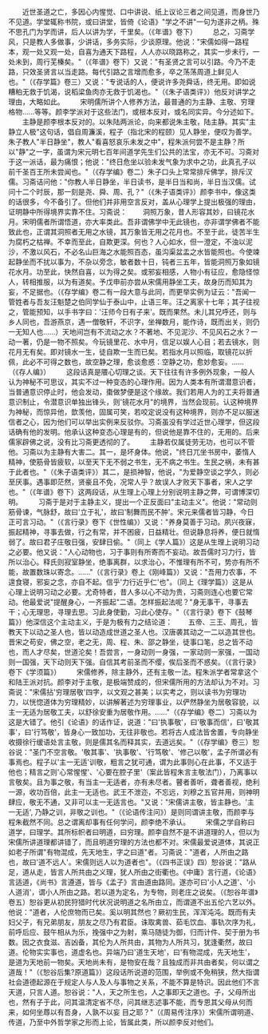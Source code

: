 <!-- { "loadSidebar": true } -->
　　近世圣道之亡，多因心内惺觉、口中讲说、纸上议论三者之间见道，而身世乃不见道。学堂辄称书院，或曰讲堂，皆倚《论语》"学之不讲"一句为遂非之柄。殊不思孔门为学而讲，后人以讲为学，千里矣。（《年谱》卷下）
　　总之，习斋学风，只是教人多做事，少讲话，多务实际，少谈原理。他说："宋儒如得一路程本，观一处又观一处，自喜为通天下路程，人人亦以晓路称之，其实一步未行，一处未到，周行芜榛矣。"（《年谱》卷下）又说："有圣贤之言可以引路。今乃不走路，只效圣贤言以当走路。每代引路之言增而愈多，卒之荡荡周道上鲜见人也。"（《存学篇》卷三）又说："专说话的人，便说许多尧舜话，终无用。即如说糟粕无救于饥渴，说稻梁鱼肉亦无救于饥渴也。"（《朱子语类评》）他反对讲学之理由，大略如此。
　　宋明儒所讲个人修养方法，最普通的为主静、主敬、穷理格物......等等。颜李学派对于这些法门，或根本反对，或名同实异。今分述如下。
　　主静是颜李根本反对的。以朱陆两派论，向来都说朱主敬，陆主静。其实"主静立人极"这句话，倡自周濂溪，程子（指北宋的程颐）见人静坐，便叹为善学。朱子教人"半日静坐"，教人"看喜怒哀乐未发之中"，程朱派何尝不是主静？所以"静"之一字，虽谓为宋元明七百年间道学先生们公共的法宝，亦无不可。习斋对于这一派话，最为痛恨；他说："终日危坐以验未发气象为求中之功，此真孔子以前千圣百王所未尝闻也。"（《存学编》卷二）朱子口头上常常排斥佛学，排斥汉儒。习斋诘问他："你教人半日静坐，半日读书，是半日当和尚，半日当汉儒。试问十二个时辰，那一刻是尧、舜、周、孔？"（《朱子语类评》）颜李书中，像这类的话很多，今不备引了。但他们并非用空言反对，盖从心理学上提出极强的理由，证明静中所得境界实靠不住。习斋说：
　　洞照万象，昔人形容其妙，曰镜花水月。宋明儒者所谓悟道，亦大率类此。吾非谓佛学中无此镜也，亦非谓学佛者不能致此也，正谓其洞照者无用之水镜，其万象皆无用之花月也。不至于此，徒苦半生为腐朽之枯禅。不幸而至此，自欺更深。何也？人心如水，但一澄定，不浊以泥沙，不激以风石，不必名山巨海之水能照百态，虽沟渠盆盂之水皆能照也。今使竦起静坐而不扰以事为，不杂以旁念，敏者数十日，钝者三五年，皆能洞照万象如镜花水月。功至此，快然自喜，以为得之矣。或邪妄相感，人物小有征应，愈隐怪惊人，转相推服，以为有道矣。予戊申前亦尝从宋儒用静坐工夫，故身历而知其为妄，不足据也。（《存学编》卷二有一段大意与此同，而更举实例为证云："吾闻一管姓者与吾友汪魁楚之伯同学仙于泰山中，止语三年。汪之离家十七年；其子往视之，管能预知，以手书字曰：'汪师今日有子来'。既而果然。未儿其兄呼还，则与乡人同也，吾游燕京，遇一僧敬轩，不识字，坐禅数月，能作诗，既而出关，则仍一无知人也......）天地间岂有不流动之水？不著地、不见泥沙、不见风石之水？一动一著，仍是一物不照矣。今玩镜里花、水中月，信足以娱人心目；若去镜水，则花月无有矣。即对镜水一生，徒自欺一生而已矣。若指水月以照临，取镜花以折佩，此必不可得之数也，故空静之理，愈谈愈惑：空静之功，愈妙愈妄。......（《存人编》）
　　这段话真是餍心切理之谈。天下往往有许多例外现象，一般人认为神秘不可思议，其实不过一种变态的心理作用。因为人类本有所谓潜意识者，当普通意识停止时，他会发动，棗做梦便是这个缘故。我们若用人为的工夫将普通意识制止，令潜意识单独出锋头，则'镜花水月"的境界，当然会现前。认这种境界为神秘，而惊异他，歆羡他，固属可笑，若咬定说没有这种境界，则亦不足以服迷信者之心，因为他们可以举出实例来反驳你。习斋虽没有学过近世心理学，但这段话确有他的发明。他承认这种变态心理是有的，但说他是靠不住的，无用的。后来儒家辟佛之说，没有比习斋更透彻的了。
　　主静若仅属徒劳无功，也可以不管他。习斋以为主静有大害二。其一，是坏身体。他说，"终日兀坐书房中，萎惰人精神，使筋骨皆疲软，以至天下无不弱之书生，无不病之书生。生民之祸，未有甚于此者也。"（《朱子语类评》）其二，是损神智，他说，"为爱静空谈之学久，则必至厌事。遇事即茫然，贤豪且不免，况常人乎？故误人才败天下事者，宋人之学也。"（《年谱》卷下）这两段话，从生理上心理上分别说明主静之弊，可谓博深切明。
　　习斋于是对于主静主义，提出一个正反面曰"主动主义"。他说："常动则筋骨谏，气脉舒，故曰'立于礼'，故曰'制舞而民不肿'。宋元来儒者皆习静，今日正可言习动。"（《言行录》卷下《世性编》）又说："养身莫善于习动。夙兴夜寐，振起精神，寻事去做，行之有常，并不困疲，日益精壮。但说静息将养，便日就惰弱了。故曰君子庄敬日强，安肆日偷。"（同上《学人篇》）这是从生理上说明习动之必要。他又说："人心动物也，习于事则有所寄而不妄动。故吾儒时习力行，皆所以治心。释氏则寂室静坐，绝事离群，以求治心，不惟理有所不可，势亦有所不能，故置数珠以寄念。......"（《言行录》卷上《刚峰篇》）又说："吾用力农事，不遑食寝，邪妄之念，亦自不起。信乎'力行近乎仁'也"。（同上《理学篇》）这是从心理上说明习动之必要。尤奇特者，昔人多以心不动为贵，习斋则连心也要它常动。他最爱说"提醒身心，一齐振起"二语。怎样振起法呢？"身无事干，寻事去干；心无理思，寻理去思。习此身使勤，习此心使存。"（《言行录》卷下《鼓琴篇》）他深信这个主动主义，于是为极有力之结论道：
　　五帝、三王、周孔，皆教天下以动之圣人也，皆以动造成世道之圣人也。汉唐袭其动之一二以造其世也。晋宋之苟安，佛之空，老之无，周、程、朱、邵之静坐，徒事口笔，总之皆不动也，而人才尽矣，世道沦矣！吾尝言，一身动则一身强，一家动则一家强，一国动则一国强，天下动则天下强。自信其考前圣而不缨，俟后圣而不惑矣。（《言行录》卷下《学须篇》）
　　宋儒修养，除主静外，还有主敬一法。程朱派学者常拿这个和陆王派对抗。颜李对于主敬，是极端赞成的，但宋儒所用的方法却认为不对。习斋说："宋儒拈'穷理居敬'四字，以文观之甚美；以实考之，则以读书为穷理功力，以恍惚道体为穷理精妙，以讲解著述为穷理事业，以俨然静坐为居敬容貌，以主一无适为居敬工夫，以舒徐安重为居敬作用。......"（《存学编》卷二）习斋以为这是大错了。他引《论语》的话作证，说道："曰'执事敬'，曰'敬事而信'，曰'敬其事'，曰'行笃敬'，皆身心一致加功，无往非敬也。若将古人成法皆舍置，专向静坐收摄徐行缓语处言主敬，则是儒其名而释其实，去道远矣。"（《存学编》卷三）恕谷说："圣门不空言敬。'敬其事'、'执事敬'、'行笃敬'、'修己以敬'，孟子所谓必有事焉也。程子以'主一无适'训敬，粗言之犹可通，谓为此事则心在此事，不又适于他也；精言之则'心常惺惺'、'心要在腔子里'（案此皆程朱言主敬法门），乃离事以言敬矣。且为事之敬，有当主一无适者，亦有未尽者。瞽者善听，聋者善视，绝利一源，收功百倍，此主一无适也。武王不泄迩，不忘远，刘穆之五官并用，则神明肆应，敬无不通，又非可以主一无适言也。"又说："宋儒讲主敬，皆主静也。'主一无适', 乃静之训，非敬之训也。"（《论语传注问》）是则同谓讲主敬，而颜李与程朱截然不同。总之谓离却事有任何学问，颜李绝不承认。
　　宋儒之学自称曰道学，曰理学。其所标帜者曰明道，曰穷理。颜李自然不是不讲道理的人，但以为宋儒所讲道理都讲错了，而且明道穷理的方法也都不对。宋儒最爱说道体，其说正如老子所谓"有物混成，先天地生，字之曰道"者。习斋说："道者，人所由之路也，故曰'道不远人'。宋儒则远人以为道者也"。（《四书正误》四）恕谷说："路从足，道从走，皆言人所共由之义理，犹人所由之街衢也。《中庸》言行道，《论语》言适道，《尚书》言遵道，皆与《孟子》言由道由路同。遂亦可曰'小人之道'、'小人道消'，谓小人所由之路。若以道为定名，为专物，则老庄之说矣。（《恕谷年谱》卷五）恕谷更从初民狩猎时代状况说明道之名所由立，而谓道不出五伦六艺以外。他说："道者，人伦庶物而已矣。奚以明其然也？厥初生民，浑浑沌沌。既而有夫妇父子，有兄弟朋友，朋友之尽乃有君臣。诛取禽兽、茹毛饮血、事轨次序为礼，前呼后应、鼓午相从为乐，挽强中之为射，乘马随徒为御，归而计件、契于册为书数。因之衣食滋、吉凶备，其伦为人所共由，其物为人所共习，犹逢衢然，故曰道。伦物实实事也，道虚名也。异端乃曰'道生天地'，曰'有物混成，先天地生'，是道为天地前一物矣。天地尚未有，是物安在哉？且独成而非共由者矣，何以谓之道哉！"（《恕谷后集?原道篇》）这段话所说道的范围，举例或不免稍狭，然大指谓社会道德起源在于规定人与人及人与事物之关系，不能不算是特识。因此他们不言天道，只言人道。恕谷说："人，天之所生也，人之事即天之道也。子，父母所出也，然有子于此，问其温清定省不尽，问其继志述事不能，而专恩其父母从何而来，如何坐蓐以有吾身，人孰不以妄 目之耶？"（《周易传注序》）宋儒所谓明道、传道，乃至中外哲学家之形而上论，皆属此类，所以颜李反对他们。
